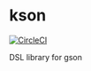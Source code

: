 # kson
[![CircleCI](https://circleci.com/gh/rustamgaifullin/kson.svg?style=svg)](https://circleci.com/gh/rustamgaifullin/kson)

DSL library for gson 
